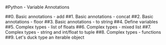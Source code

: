 
#Python - Variable Annotations

##0. Basic annotations - add
##1. Basic annotations - concat
##2. Basic annotations - floor
##3. Basic annotations - to string
##4. Define variables
##5. Complex types - list of floats
##6. Complex types - mixed list
##7. Complex types - string and int/float to tuple
##8. Complex types - functions
##9. Let's duck type an iterable object
##
